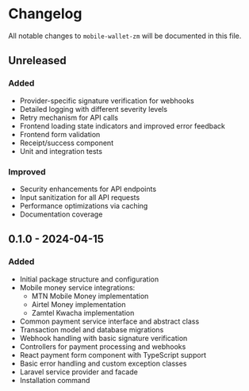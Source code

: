 # Changelog

All notable changes to `mobile-wallet-zm` will be documented in this file.

## Unreleased

### Added
- Provider-specific signature verification for webhooks
- Detailed logging with different severity levels
- Retry mechanism for API calls
- Frontend loading state indicators and improved error feedback
- Frontend form validation
- Receipt/success component
- Unit and integration tests

### Improved
- Security enhancements for API endpoints
- Input sanitization for all API requests
- Performance optimizations via caching
- Documentation coverage

## 0.1.0 - 2024-04-15

### Added
- Initial package structure and configuration
- Mobile money service integrations:
  - MTN Mobile Money implementation
  - Airtel Money implementation
  - Zamtel Kwacha implementation
- Common payment service interface and abstract class
- Transaction model and database migrations
- Webhook handling with basic signature verification
- Controllers for payment processing and webhooks
- React payment form component with TypeScript support
- Basic error handling and custom exception classes
- Laravel service provider and facade
- Installation command
